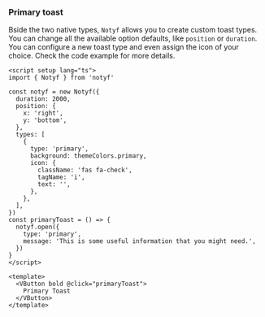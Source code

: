 ### Primary toast

Bside the two native types, `Notyf` allows you to create custom toast types.
You can change all the available option defaults, like `position` or `duration`.
You can configure a new toast type and even assign the icon of your choice.
Check the code example for more details.

<!--code-->

```vue
<script setup lang="ts">
import { Notyf } from 'notyf'

const notyf = new Notyf({
  duration: 2000,
  position: {
    x: 'right',
    y: 'bottom',
  },
  types: [
    {
      type: 'primary',
      background: themeColors.primary,
      icon: {
        className: 'fas fa-check',
        tagName: 'i',
        text: '',
      },
    },
  ],
})
const primaryToast = () => {
  notyf.open({
    type: 'primary',
    message: 'This is some useful information that you might need.',
  })
}
</script>

<template>
  <VButton bold @click="primaryToast">
    Primary Toast
  </VButton>
</template>
```

<!--/code-->
